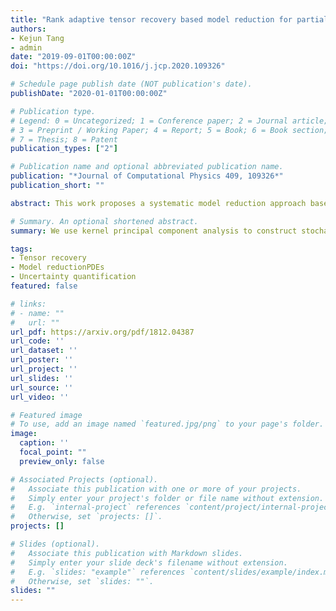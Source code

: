 ```yaml
---
title: "Rank adaptive tensor recovery based model reduction for partial differential equations with high-dimensional random inputs"
authors:
- Kejun Tang
- admin
date: "2019-09-01T00:00:00Z"
doi: "https://doi.org/10.1016/j.jcp.2020.109326"

# Schedule page publish date (NOT publication's date).
publishDate: "2020-01-01T00:00:00Z"

# Publication type.
# Legend: 0 = Uncategorized; 1 = Conference paper; 2 = Journal article;
# 3 = Preprint / Working Paper; 4 = Report; 5 = Book; 6 = Book section;
# 7 = Thesis; 8 = Patent
publication_types: ["2"]

# Publication name and optional abbreviated publication name.
publication: "*Journal of Computational Physics 409, 109326*"
publication_short: ""

abstract: This work proposes a systematic model reduction approach based on rank adaptive tensor recovery for partial differential equation (PDE) models with high-dimensional random parameters. Since the standard outputs of interest of these models are discrete solutions on given physical grids which are high-dimensional, we use kernel principal component analysis to construct stochastic collocation approximations in reduced dimensional spaces of the outputs. To address the issue of high-dimensional random inputs, we develop a new efficient rank adaptive tensor recovery approach to compute the collocation coefficients. Novel efficient initialization strategies for non-convex optimization problems involved in tensor recovery are also developed in this work. We present a general mathematical framework of our overall model reduction approach, analyze its stability, and demonstrate its efficiency with numerical experiments.

# Summary. An optional shortened abstract.
summary: We use kernel principal component analysis to construct stochastic collocation approximations in reduced dimensional spaces of the outputs. To address the issue of high-dimensional random inputs, we develop a new efficient rank adaptive tensor recovery approach to compute the collocation coefficients.

tags:
- Tensor recovery
- Model reductionPDEs
- Uncertainty quantification
featured: false

# links:
# - name: ""
#   url: ""
url_pdf: https://arxiv.org/pdf/1812.04387
url_code: ''
url_dataset: ''
url_poster: ''
url_project: ''
url_slides: ''
url_source: ''
url_video: ''

# Featured image
# To use, add an image named `featured.jpg/png` to your page's folder. 
image:
  caption: ''
  focal_point: ""
  preview_only: false

# Associated Projects (optional).
#   Associate this publication with one or more of your projects.
#   Simply enter your project's folder or file name without extension.
#   E.g. `internal-project` references `content/project/internal-project/index.md`.
#   Otherwise, set `projects: []`.
projects: []

# Slides (optional).
#   Associate this publication with Markdown slides.
#   Simply enter your slide deck's filename without extension.
#   E.g. `slides: "example"` references `content/slides/example/index.md`.
#   Otherwise, set `slides: ""`.
slides: ""
---
```


<!-- {{% alert note %}}
Click the *Cite* button above to demo the feature to enable visitors to import publication metadata into their reference management software.
{{% /alert %}}

{{% alert note %}}
Click the *Slides* button above to demo Academic's Markdown slides feature.
{{% /alert %}}

Supplementary notes can be added here, including [code and math](https://sourcethemes.com/academic/docs/writing-markdown-latex/). -->
